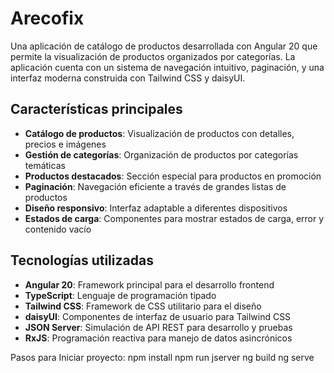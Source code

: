 # Arecofix

Una aplicación de catálogo de productos desarrollada con Angular 20 que permite la visualización de productos organizados por categorías. La aplicación cuenta con un sistema de navegación intuitivo, paginación, y una interfaz moderna construida con Tailwind CSS y daisyUI.

## Características principales

- **Catálogo de productos**: Visualización de productos con detalles, precios e imágenes
- **Gestión de categorías**: Organización de productos por categorías temáticas
- **Productos destacados**: Sección especial para productos en promoción
- **Paginación**: Navegación eficiente a través de grandes listas de productos
- **Diseño responsivo**: Interfaz adaptable a diferentes dispositivos
- **Estados de carga**: Componentes para mostrar estados de carga, error y contenido vacío

## Tecnologías utilizadas

- **Angular 20**: Framework principal para el desarrollo frontend
- **TypeScript**: Lenguaje de programación tipado
- **Tailwind CSS**: Framework de CSS utilitario para el diseño
- **daisyUI**: Componentes de interfaz de usuario para Tailwind CSS
- **JSON Server**: Simulación de API REST para desarrollo y pruebas
- **RxJS**: Programación reactiva para manejo de datos asincrónicos

Pasos para Iniciar proyecto:
npm install
npm run jserver
ng build
ng serve

